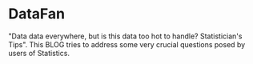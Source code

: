# DataFan
"Data data everywhere, but is this data too hot to handle? Statistician's Tips".
This BLOG tries to address some very crucial questions posed by users of Statistics.
